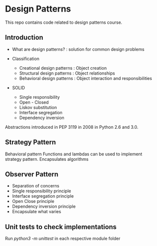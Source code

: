 # Design Patterns

This repo contains code related to design patterns course.

## Introduction

- What are design patterns? : solution for common design problems

- Classification

    - Creational design patterns : Object creation
    - Structural design patterns : Object relationships
    - Behavioral design patterns : Object interaction and responsibilities

- SOLID

    - Single responsibility
    - Open - Closed
    - Liskov substitution
    - Interface segregation
    - Dependency inversion

Abstractions introduced in PEP 3119 in 2008 in Python 2.6 and 3.0.

## Strategy Pattern

Behavioral pattern
Functions and lambdas can be used to implement strategy pattern.
Encapsulates algorithms

## Observer Pattern

- Separation of concerns
- Single responsibility principle
- Interface segregation principle
- Open Close principle
- Dependency inversion principle
- Encapsulate what varies

## Unit tests to check implementations

Run *python3 -m unittest* in each respective module folder
